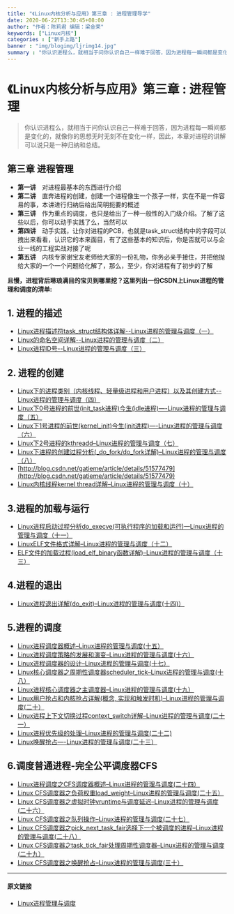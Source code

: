 ```yaml
---
title: "《Linux内核分析与应用》第三章 : 进程管理导学"
date: 2020-06-22T13:30:45+08:00
author: "作者：陈莉君 编辑：梁金荣"
keywords: ["Linux内核"]
categories : ["新手上路"]
banner : "img/blogimg/ljrimg14.jpg"
summary : "你认识进程么，就相当于问你认识自己一样难于回答，因为进程每一瞬间都是变化的，就像你的思想无时无刻不在变化一样，因此，本章对进程的讲解可以说只是一种归纳和总结。"
---
```


# 《Linux内核分析与应用》第三章 : 进程管理 
> 你认识进程么，就相当于问你认识自己一样难于回答，因为进程每一瞬间都是变化的，就像你的思想无时无刻不在变化一样，因此，本章对进程的讲解可以说只是一种归纳和总结。
## 第三章 进程管理
- **第一讲**　对进程最基本的东西进行介绍
- **第二讲**　直奔进程的创建，创建一个进程像生一个孩子一样，实在不是一件容易的事，本讲进行归纳后给出简明扼要的概述
- **第三讲**　作为重点的调度，也只是给出了一种一般性的入门级介绍。了解了这些以后，你可以动手实践了么，当然可以
- **第四讲**　动手实践，让你对进程的PCB，也就是task_struct结构中的字段可以拽出来看看，认识它的本来面目，有了这些基本的知识后，你是否就可以与企业一线的工程实战对接了呢
- **第五讲**　内核专家谢宝友老师给大家的一份礼物，你务必亲手接住，并把他抛给大家的一个一个问题给化解了，那么，至少，你对进程有了初步的了解

**且慢，进程背后琳琅满目的宝贝到哪里挖？这里列出一份CSDN上Linux进程的管理和调度的清单:**
## 1. 进程的描述 ##
- [ Linux进程描述符task_struct结构体详解--Linux进程的管理与调度（一）](https://blog.csdn.net/gatieme/article/details/51383272)
- [ Linux的命名空间详解--Linux进程的管理与调度（二）](https://blog.csdn.net/gatieme/article/details/51383322)
- [Linux进程ID号--Linux进程的管理与调度（三）](https://blog.csdn.net/gatieme/article/details/51383377)
## 2. 进程的创建 ##
- [Linux下的进程类别（内核线程、轻量级进程和用户进程）以及其创建方式--Linux进程的管理与调度（四）](https://blog.csdn.net/gatieme/article/details/51482122)
- [Linux下0号进程的前世(init_task进程)今生(idle进程)—-Linux进程的管理与调度（五）](http://blog.csdn.net/gatieme/article/details/51484562)
- [Linux下1号进程的前世(kernel_init)今生(init进程)—-Linux进程的管理与调度（六）](http://blog.csdn.net/gatieme/article/details/51532804)
- [Linux下2号进程的kthreadd–Linux进程的管理与调度（七）](http://blog.csdn.net/gatieme/article/details/51566690)
- [Linux下进程的创建过程分析(_do_fork/do_fork详解)–Linux进程的管理与调度（八）](http://blog.csdn.net/gatieme/article/details/51569932)
- [http://blog.csdn.net/gatieme/article/details/51577479](http://blog.csdn.net/gatieme/article/details/51577479)
- [Linux内核线程kernel thread详解–Linux进程的管理与调度（十）](http://blog.csdn.net/gatieme/article/details/51589205)
## 3.进程的加载与运行 ##
- [Linux进程启动过程分析do_execve(可执行程序的加载和运行)—Linux进程的管理与调度（十一）](http://blog.csdn.net/gatieme/article/details/51594439)
- [LinuxELF文件格式详解–Linux进程的管理与调度（十二）](http://blog.csdn.net/gatieme/article/details/51615799)
- [ELF文件的加载过程(load_elf_binary函数详解)–Linux进程的管理与调度（十三）](http://blog.csdn.net/gatieme/article/details/51628257)
## 4.进程的退出 ##
- [Linux进程退出详解(do_exit)–Linux进程的管理与调度(十四)）](http://blog.csdn.net/gatieme/article/details/51638706)
## 5.进程的调度 ##
- [Linux进程调度器概述–Linux进程的管理与调度(十五）](http://blog.csdn.net/gatieme/article/details/51699889)
- [Linux进程调度策略的发展和演变–Linux进程的管理与调度(十六）](http://blog.csdn.net/gatieme/article/details/51701149)
- [Linux进程调度器的设计–Linux进程的管理与调度(十七）](http://blog.csdn.net/gatieme/article/details/51702662)
- [Linux核心调度器之周期性调度器scheduler_tick–Linux进程的管理与调度(十八）](http://blog.csdn.net/gatieme/article/details/51872561)
- [Linux进程核心调度器之主调度器–Linux进程的管理与调度(十九）](http://blog.csdn.net/gatieme/article/details/51872594)
- [Linux用户抢占和内核抢占详解(概念, 实现和触发时机)–Linux进程的管理与调度(二十）](http://blog.csdn.net/gatieme/article/details/51872618)
- [Linux进程上下文切换过程context_switch详解–Linux进程的管理与调度(二十一）](http://blog.csdn.net/gatieme/article/details/51872659)
- [Linux进程优先级的处理–Linux进程的管理与调度(二十二)](http://blog.csdn.net/gatieme/article/details/51719208)
- [Linux唤醒抢占—-Linux进程的管理与调度(二十三）](http://blog.csdn.net/gatieme/article/details/51872831)
## 6.调度普通进程-完全公平调度器CFS ##
- [Linux进程调度之CFS调度器概述–Linux进程的管理与调度(二十四）](http://blog.csdn.net/gatieme/article/details/52067518)
- [Linux CFS调度器之负荷权重load_weight–Linux进程的管理与调度(二十五）](http://blog.csdn.net/gatieme/article/details/52067665)
- [Linux CFS调度器之虚拟时钟vruntime与调度延迟–Linux进程的管理与调度(二十六）](http://blog.csdn.net/gatieme/article/details/52067748)
- [Linux CFS调度器之队列操作–Linux进程的管理与调度(二十七）](http://blog.csdn.net/gatieme/article/details/52067898)
- [Linux CFS调度器之pick_next_task_fair选择下一个被调度的进程–Linux进程的管理与调度(二十八）](http://blog.csdn.net/gatieme/article/details/52068016)
- [Linux CFS调度器之task_tick_fair处理周期性调度器–Linux进程的管理与调度(二十九）](http://blog.csdn.net/gatieme/article/details/52068050)
- [Linux CFS调度器之唤醒抢占–Linux进程的管理与调度(三十）](http://blog.csdn.net/gatieme/article/details/52068061)
***
#### 原文链接 ####
- [Linux进程管理与调度](https://blog.csdn.net/gatieme/article/details/51456569)
